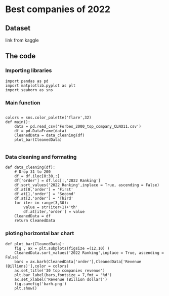 # Best companies of 2022
## Dataset
link from kaggle


## The code 
### Importing libraries
```
import pandas as pd
import matplotlib.pyplot as plt
import seaborn as sns

```
### Main function
```

colors = sns.color_palette('flare',32)
def main():
    data = pd.read_csv('Forbes_2000_top_company_CLNQ11.csv')
    df = pd.DataFrame(data)
    CleanedData = data_cleaning(df)
    plot_bar(CleanedData)


```
### Data cleaning and formating
```
def data_cleaning(df):
    # Drop 31 to 200
    df = df.iloc[0:30,:]
    df['order'] = df.loc[:,'2022 Ranking']
    df.sort_values('2022 Ranking',inplace = True, ascending = False)
    df.at[0,'order'] = 'First'
    df.at[1,'order'] = 'Second'
    df.at[2,'order'] = 'Third'
    for iter in range(3,30):
        value = str(iter+1)+'th'
        df.at[iter,'order'] = value
    CleanedData = df
    return CleanedData

```
### ploting horizontal bar chart
```
def plot_bar(CleanedData):
    fig , ax = plt.subplots(figsize =(12,10) )
    CleanedData.sort_values('2022 Ranking',inplace = True, ascending = False)
    bars = ax.barh(CleanedData['order'],CleanedData['Revenue (Billions)'],color = colors)
    ax.set_title('30 top companies revenue')
    plt.bar_label(bars,fontsize = 7,fmt = '%d')
    ax.set_xlabel('Revenue (Billion dollar)')
    fig.savefig('barh.png')
    plt.show()



```
